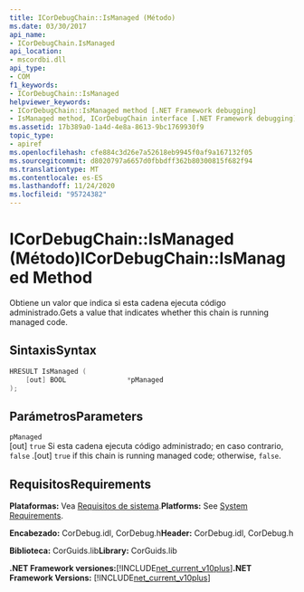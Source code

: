 ```yaml
---
title: ICorDebugChain::IsManaged (Método)
ms.date: 03/30/2017
api_name:
- ICorDebugChain.IsManaged
api_location:
- mscordbi.dll
api_type:
- COM
f1_keywords:
- ICorDebugChain::IsManaged
helpviewer_keywords:
- ICorDebugChain::IsManaged method [.NET Framework debugging]
- IsManaged method, ICorDebugChain interface [.NET Framework debugging]
ms.assetid: 17b389a0-1a4d-4e8a-8613-9bc1769930f9
topic_type:
- apiref
ms.openlocfilehash: cfe884c3d26e7a52618eb9945f0af9a167132f05
ms.sourcegitcommit: d8020797a6657d0fbbdff362b80300815f682f94
ms.translationtype: MT
ms.contentlocale: es-ES
ms.lasthandoff: 11/24/2020
ms.locfileid: "95724382"
---
```

# <a name="icordebugchainismanaged-method"></a><span data-ttu-id="5a90f-102">ICorDebugChain::IsManaged (Método)</span><span class="sxs-lookup"><span data-stu-id="5a90f-102">ICorDebugChain::IsManaged Method</span></span>

<span data-ttu-id="5a90f-103">Obtiene un valor que indica si esta cadena ejecuta código administrado.</span><span class="sxs-lookup"><span data-stu-id="5a90f-103">Gets a value that indicates whether this chain is running managed code.</span></span>  
  
## <a name="syntax"></a><span data-ttu-id="5a90f-104">Sintaxis</span><span class="sxs-lookup"><span data-stu-id="5a90f-104">Syntax</span></span>  
  
```cpp  
HRESULT IsManaged (  
    [out] BOOL               *pManaged  
);  
```  
  
## <a name="parameters"></a><span data-ttu-id="5a90f-105">Parámetros</span><span class="sxs-lookup"><span data-stu-id="5a90f-105">Parameters</span></span>  

 `pManaged`  
 <span data-ttu-id="5a90f-106">[out] `true` Si esta cadena ejecuta código administrado; en caso contrario, `false` .</span><span class="sxs-lookup"><span data-stu-id="5a90f-106">[out] `true` if this chain is running managed code; otherwise, `false`.</span></span>  
  
## <a name="requirements"></a><span data-ttu-id="5a90f-107">Requisitos</span><span class="sxs-lookup"><span data-stu-id="5a90f-107">Requirements</span></span>  

 <span data-ttu-id="5a90f-108">**Plataformas:** Vea [Requisitos de sistema](../../get-started/system-requirements.md).</span><span class="sxs-lookup"><span data-stu-id="5a90f-108">**Platforms:** See [System Requirements](../../get-started/system-requirements.md).</span></span>  
  
 <span data-ttu-id="5a90f-109">**Encabezado:** CorDebug.idl, CorDebug.h</span><span class="sxs-lookup"><span data-stu-id="5a90f-109">**Header:** CorDebug.idl, CorDebug.h</span></span>  
  
 <span data-ttu-id="5a90f-110">**Biblioteca:** CorGuids.lib</span><span class="sxs-lookup"><span data-stu-id="5a90f-110">**Library:** CorGuids.lib</span></span>  
  
 <span data-ttu-id="5a90f-111">**.NET Framework versiones:**[!INCLUDE[net_current_v10plus](../../../../includes/net-current-v10plus-md.md)]</span><span class="sxs-lookup"><span data-stu-id="5a90f-111">**.NET Framework Versions:** [!INCLUDE[net_current_v10plus](../../../../includes/net-current-v10plus-md.md)]</span></span>
